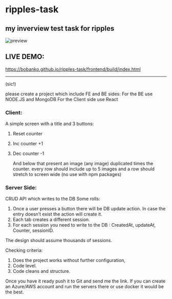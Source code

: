 # ripples-task

## my inverview test task for ripples

![preview](https://repository-images.githubusercontent.com/372591283/71c97800-c3c3-11eb-9bf2-84d5b2aff420)

## LIVE DEMO:

https://bobanko.github.io/ripples-task/frontend/build/index.html

---

(sic!)

please create a project which include FE and BE sides:
For the BE use NODE.JS and MongoDB
For the Client side use React

### Client:

A simple screen with a title and 3 buttons:

1. Reset counter
2. Inc counter +1
3. Dec counter -1

   And below that present an image (any image) duplicated times the counter. every row should include up to 5 images and a row should stretch to screen wide (no use with npm packages)

### Server Side:

CRUD API which writes to the DB
Some rolls:

1. Once a user presses a button there will be DB update action. In case the entry doesn’t exist the action will create it.
2. Each tab creates a different session.
3. For each session you need to write to the DB :
   CreatedAt, updateAt, Counter, sessionID.

The design should assume thousands of sessions.

Checking criteria:

1. Does the project works without further configuration,
2. Code level.
3. Code cleans and structure.

Once you have it ready push it to Git and send me the link.
If you can create an Azure/AWS account and run the servers there or use docker it would be the best.
